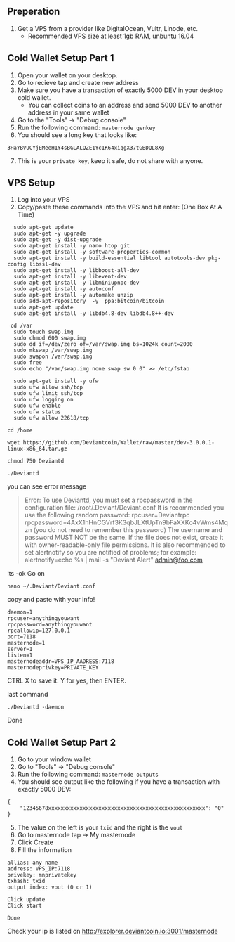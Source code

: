 ## Preperation

1. Get a VPS from a provider like DigitalOcean, Vultr, Linode, etc. 
   - Recommended VPS size at least 1gb RAM, unbuntu 16.04    


## Cold Wallet Setup Part 1

1. Open your wallet on your desktop.
2. Go to recieve tap and create new address
3. Make sure you have a transaction of exactly 5000 DEV in your desktop cold wallet.
    * You can collect coins to an address and send 5000 DEV to another address in your same wallet
4. Go to the "Tools" -> "Debug console"
5. Run the following command: `masternode genkey`
6. You should see a long key that looks like:
```
3HaYBVUCYjEMeeH1Y4sBGLALQZE1Yc1K64xiqgX37tGBDQL8Xg
```  

7. This is your `private key`, keep it safe, do not share with anyone.



## VPS Setup

1. Log into your VPS   
2. Copy/paste these commands into the VPS and hit enter: (One Box At A Time)
```
  sudo apt-get update
  sudo apt-get -y upgrade
  sudo apt-get -y dist-upgrade
  sudo apt-get install -y nano htop git
  sudo apt-get install -y software-properties-common
  sudo apt-get install -y build-essential libtool autotools-dev pkg-config libssl-dev
  sudo apt-get install -y libboost-all-dev
  sudo apt-get install -y libevent-dev
  sudo apt-get install -y libminiupnpc-dev
  sudo apt-get install -y autoconf
  sudo apt-get install -y automake unzip
  sudo add-apt-repository  -y  ppa:bitcoin/bitcoin
  sudo apt-get update
  sudo apt-get install -y libdb4.8-dev libdb4.8++-dev
```
```
 cd /var
  sudo touch swap.img
  sudo chmod 600 swap.img
  sudo dd if=/dev/zero of=/var/swap.img bs=1024k count=2000
  sudo mkswap /var/swap.img
  sudo swapon /var/swap.img
  sudo free
  sudo echo "/var/swap.img none swap sw 0 0" >> /etc/fstab

```
```
  sudo apt-get install -y ufw
  sudo ufw allow ssh/tcp
  sudo ufw limit ssh/tcp
  sudo ufw logging on
  sudo ufw enable
  sudo ufw status
  sudo ufw allow 22618/tcp
```
```
cd /home
```
```
wget https://github.com/Deviantcoin/Wallet/raw/master/dev-3.0.0.1-linux-x86_64.tar.gz
```
```
chmod 750 Deviantd
```
```
./Deviantd
```
you can see error message

>Error: To use Deviantd, you must set a rpcpassword in the configuration file:
>/root/.Deviant/Deviant.conf
>It is recommended you use the following random password:
>rpcuser=Deviantrpc
>rpcpassword=4AxX1hHnCGVrf3K3qbJLXtUpTn9bFaXXKo4vWms4Mqzn
>(you do not need to remember this password)
>The username and password MUST NOT be the same.
>If the file does not exist, create it with owner-readable-only file permissions.
>It is also recommended to set alertnotify so you are notified of problems;
>for example: alertnotify=echo %s | mail -s "Deviant Alert" admin@foo.com

its -ok
Go on

```
nano ~/.Deviant/Deviant.conf
```

copy and paste with your info!

```
daemon=1
rpcuser=anythingyouwant
rpcpassword=anythingyouwant
rpcallowip=127.0.0.1
port=7118
masternode=1
server=1
listen=1
masternodeaddr=VPS_IP_AADRESS:7118
masternodeprivkey=PRIVATE_KEY
```

CTRL X to save it. Y for yes, then ENTER.

last command
```
./Deviantd -daemon
```
Done

## Cold Wallet Setup Part 2 

1. Go to your window wallet   
2. Go to "Tools" -> "Debug console"
3. Run the following command: `masternode outputs`
4. You should see output like the following if you have a transaction with exactly 5000 DEV:
```
{
    "12345678xxxxxxxxxxxxxxxxxxxxxxxxxxxxxxxxxxxxxxxxxxxxxxxxxx": "0"
}
```
5. The value on the left is your `txid` and the right is the `vout`
6. Go to masternode tap -> My masternode
7. Click Create
8. Fill the information
```
allias: any name
address: VPS_IP:7118
privekey: mnprivatekey
txhash: txid
output index: vout (0 or 1)

Click update
Click start

Done
```
Check your ip is listed on http://explorer.deviantcoin.io:3001/masternode 


